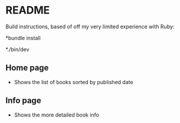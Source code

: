 # README

Build instructions, based of off my very limited experience with Ruby:

*bundle install

*./bin/dev

## Home page

* Shows the list of books sorted by published date

## Info page

* Shows the more detailed book info
